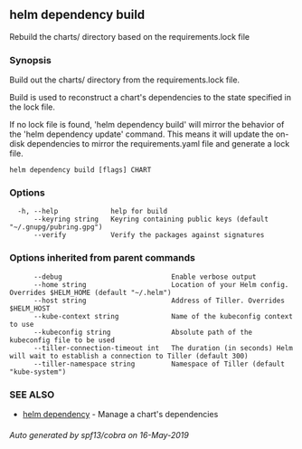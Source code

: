 ## helm dependency build

Rebuild the charts/ directory based on the requirements.lock file

### Synopsis


Build out the charts/ directory from the requirements.lock file.

Build is used to reconstruct a chart's dependencies to the state specified in
the lock file.

If no lock file is found, 'helm dependency build' will mirror the behavior of
the 'helm dependency update' command. This means it will update the on-disk
dependencies to mirror the requirements.yaml file and generate a lock file.


```
helm dependency build [flags] CHART
```

### Options

```
  -h, --help             help for build
      --keyring string   Keyring containing public keys (default "~/.gnupg/pubring.gpg")
      --verify           Verify the packages against signatures
```

### Options inherited from parent commands

```
      --debug                           Enable verbose output
      --home string                     Location of your Helm config. Overrides $HELM_HOME (default "~/.helm")
      --host string                     Address of Tiller. Overrides $HELM_HOST
      --kube-context string             Name of the kubeconfig context to use
      --kubeconfig string               Absolute path of the kubeconfig file to be used
      --tiller-connection-timeout int   The duration (in seconds) Helm will wait to establish a connection to Tiller (default 300)
      --tiller-namespace string         Namespace of Tiller (default "kube-system")
```

### SEE ALSO

* [helm dependency](helm_dependency.md)	 - Manage a chart's dependencies

###### Auto generated by spf13/cobra on 16-May-2019
